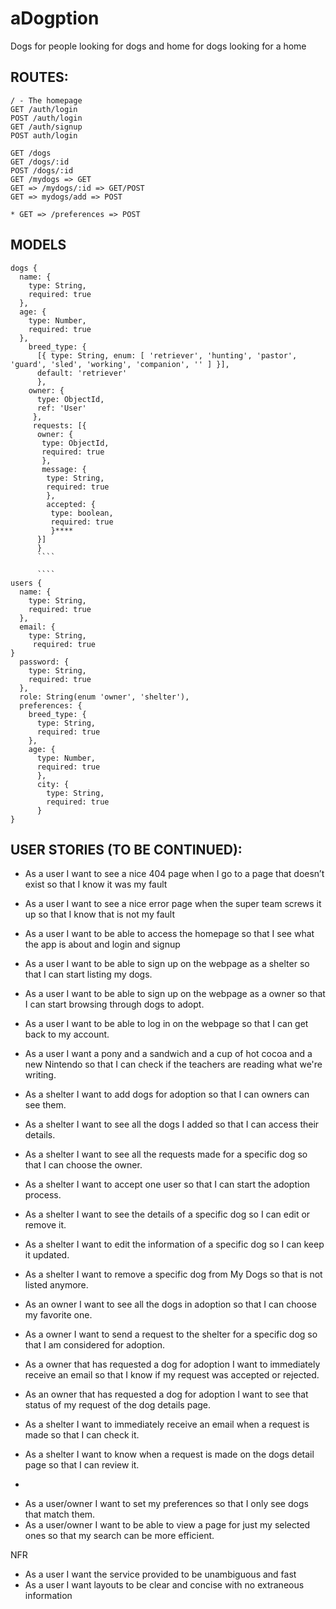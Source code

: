 # aDogption
Dogs for people looking for dogs and home for dogs looking for a home


## ROUTES:
````
/ - The homepage
GET /auth/login
POST /auth/login
GET /auth/signup
POST auth/login

GET /dogs
GET /dogs/:id
POST /dogs/:id
GET /mydogs => GET
GET => /mydogs/:id => GET/POST
GET => mydogs/add => POST

* GET => /preferences => POST
````

## MODELS

````
dogs {
  name: {
    type: String,
    required: true
  },
  age: {
    type: Number,
    required: true
  },
    breed_type: {
      [{ type: String, enum: [ 'retriever', 'hunting', 'pastor', 'guard', 'sled', 'working', 'companion', '' ] }],
      default: 'retriever'
      },
    owner: {
      type: ObjectId,
      ref: 'User'
     },
     requests: [{
      owner: {
       type: ObjectId,
       required: true
       },
       message: {
        type: String,
        required: true
        },
        accepted: {
         type: boolean,
         required: true
         }****
      }]
      }
      ````
      
      ````
users {
  name: {
    type: String,
    required: true
  },
  email: {
    type: String,
     required: true
}      
  password: {
    type: String,
    required: true
  },
  role: String(enum 'owner', 'shelter'),
  preferences: {
    breed_type: {
      type: String,
      required: true
    }, 
    age: {
      type: Number,
      required: true
      },
      city: {
        type: String,
        required: true
      }
}
````

## USER STORIES (TO BE CONTINUED):
  
- As a user I want to see a nice 404 page when I go to a page that doesn’t exist so that I know it was my fault
- As a user I want to see a nice error page when the super team screws it up so that I know that is not my fault
- As a user I want to be able to access the homepage so that I see what the app is about and login and signup 
- As a user I want to be able  to sign up on the webpage as a shelter so that I can start listing my dogs.
- As a user I want to be able  to sign up on the webpage as a owner so that I can start browsing through dogs to adopt.
- As a user I want to be able to log in on the webpage so that I can get back to my account.
- As a user I want a pony and a sandwich and a cup of hot cocoa and a new Nintendo so that I can check if the teachers are reading what we're writing.

- As a shelter I want to add dogs for adoption so that I can owners can see them.
- As a shelter I want to see all the dogs I added so that I can access their details.
- As a shelter I want to see all the requests made for a specific dog so that I can choose the owner.
- As a shelter I want to accept one user so that I can start the adoption process.
- As a shelter I want to see the details of a specific dog so I can edit or remove it.
- As a shelter I want to edit the information of a specific dog so I can keep it updated.
- As a shelter I want to remove a specific dog from My Dogs so that is not listed anymore.
- As an owner I want to see all the dogs in adoption so that I can choose my favorite one.
- As a owner I want to send a request to the shelter for a specific dog so that I am considered for adoption.
- As a owner that has requested a dog for adoption I want to immediately receive an email so that I know if my request was accepted or rejected.
- As an owner that has requested a dog for adoption I want to see that status of my request of the dog details page. 
- As a shelter I want to immediately receive an email when a request is made so that I can check it.
- As a shelter I want to know when a request is made on the dogs detail page so that I can review it.

*
- As a user/owner I want to set my preferences so that I only see dogs that match them.
- As a user/owner I want to be able to view a page for just my selected ones so that my search can be more efficient.


NFR
- As a user I want the service provided to be unambiguous and fast
- As a user I want layouts to be clear and concise with no extraneous information 
